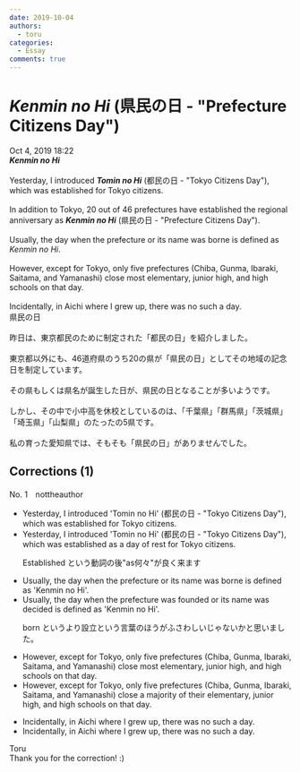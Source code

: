 ```yaml
---
date: 2019-10-04
authors:
  - toru
categories:
  - Essay
comments: true
---
```


# <strong><em>Kenmin no Hi</strong></em> (県民の日 - "Prefecture Citizens Day")
<div class="date">Oct 4, 2019 18:22</div>
<div id="post"><div id="body_show_ori">
<strong><em>Kenmin no Hi</strong></em><br/><br/>Yesterday, I introduced <strong><em>Tomin no Hi</em></strong> (都民の日 - "Tokyo Citizens Day"), which was established for Tokyo citizens.<br/><br/>In addition to Tokyo, 20 out of 46 prefectures have established the regional anniversary as <strong><em>Kenmin no Hi</em></strong> (県民の日 - "Prefecture Citizens Day").<br/><br/>Usually, the day when the prefecture or its name was borne is defined as <em>Kenmin no Hi</em>.<br/><br/>However, except for Tokyo, only five prefectures (Chiba, Gunma, Ibaraki, Saitama, and Yamanashi) close most elementary, junior high, and high schools on that day.<br/><br/>Incidentally, in Aichi where I grew up, there was no such a day.
</div></div>

<!-- more -->

<div id="post_ja"><div id="body_show_mo">
県民の日<br/><br/>昨日は、東京都民のために制定された「都民の日」を紹介しました。<br/><br/>東京都以外にも、46道府県のうち20の県が「県民の日」としてその地域の記念日を制定しています。<br/><br/>その県もしくは県名が誕生した日が、県民の日となることが多いようです。<br/><br/>しかし、その中で小中高を休校としているのは、「千葉県」「群馬県」「茨城県」「埼玉県」「山梨県」のたったの5県です。<br/><br/>私の育った愛知県では、そもそも「県民の日」がありませんでした。
</div></div>

## Corrections (1)
<div id="block"><div class="first_name"> No. 1　<span class="just_name">nottheauthor</span></div><div id="block2">
<ul class="correction_field">
<li class="incorrect">Yesterday, I introduced 'Tomin no Hi' (都民の日 - "Tokyo Citizens Day"), which was established for Tokyo citizens.</li>
<li class="corrected correct">
Yesterday, I introduced 'Tomin no Hi' (都民の日 - "Tokyo Citizens Day"), which was established <span class="f_blue">as a day of rest</span> for Tokyo citizens.
<p class="correction_comment">Established という動詞の後"as何々"が良く来ます</p>
</li>
</ul>
<ul class="correction_field">
<li class="incorrect">Usually, the day when the prefecture or its name was borne is defined as 'Kenmin no Hi'.</li>
<li class="corrected correct">
Usually, the day when the prefecture <span class="f_blue">was founded</span> or its name was <span class="f_blue">decided </span>is defined as 'Kenmin no Hi'.
<p class="correction_comment">born というより設立という言葉のほうがふさわしいじゃないかと思いました。</p>
</li>
</ul>
<ul class="correction_field">
<li class="incorrect">However, except for Tokyo, only five prefectures (Chiba, Gunma, Ibaraki, Saitama, and Yamanashi) close most elementary, junior high, and high schools on that day.</li>
<li class="corrected correct">
However, except for Tokyo, only five prefectures (Chiba, Gunma, Ibaraki, Saitama, and Yamanashi) close a <span class="f_blue">majority of their</span> elementary, junior high, and high schools on that day.
</li>
</ul>
<ul class="correction_field">
<li class="incorrect">Incidentally, in Aichi where I grew up, there was no such a day.</li>
<li class="corrected correct">
Incidentally, in Aichi where I grew up, there was no such <span class="sline">a</span> day.
</li>
</ul>
</div><div class="name"><span class="just_name">Toru</span><br>
Thank you for the correction! :)
</div>
</div>
